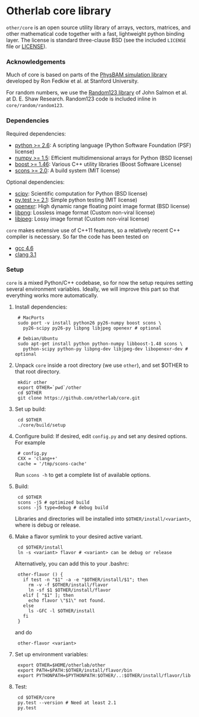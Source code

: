 Otherlab core library
=====================

`other/core` is an open source utility library of arrays, vectors, matrices, and other mathematical code together
with a fast, lightweight python binding layer.  The license is standard three-clause BSD (see the included `LICENSE`
file or [LICENSE](https://github.com/otherlab/core/blob/master/LICENSE)).

### Acknowledgements

Much of core is based on parts of the [PhysBAM simulation library](http://physbam.stanford.edu) developed by
Ron Fedkiw et al. at Stanford University.

For random numbers, we use the [Random123 library](http://www.deshawresearch.com/resources_random123.html) of
John Salmon et al. at D. E. Shaw Research.  Random123 code is included inline in `core/random/random123`.

### Dependencies

Required dependencies:

* [python >= 2.6](http://python.org): A scripting language (Python Software Foundation (PSF) license)
* [numpy >= 1.5](http://numpy.scipy.org): Efficient multidimensional arrays for Python (BSD license)
* [boost >= 1.46](http://www.boost.org): Various C++ utility libraries (Boost Software License)
* [scons >= 2.0](http://www.scons.org): A build system (MIT license)

Optional dependencies:

* [scipy](http://www.scipy.org): Scientific computation for Python (BSD license)
* [py.test >= 2.1](http://pytest.org): Simple python testing (MIT license)
* [openexr](http://www.openexr.com): High dynamic range floating point image format (BSD license)
* [libpng](http://www.libpng.org): Lossless image format (Custom non-viral license)
* [libjpeg](http://www.ijg.org): Lossy image format (Custom non-viral license)

`core` makes extensive use of C++11 features, so a relatively recent C++ compiler is necessary.  So far the code has been tested on

* [gcc 4.6](http://gcc.gnu.org)
* [clang 3.1](http://clang.llvm.org)

### Setup

`core` is a mixed Python/C++ codebase, so for now the setup requires setting several environment variables.
Ideally, we will improve this part so that everything works more automatically.

1. Install dependencies:

        # MacPorts
        sudo port -v install python26 py26-numpy boost scons \
          py26-scipy py26-py libpng libjpeg openexr # optional

        # Debian/Ubuntu
        sudo apt-get install python python-numpy libboost-1.48 scons \
          python-scipy python-py libpng-dev libjpeg-dev libopenexr-dev # optional

2. Unpack `core` inside a root directory (we use `other`), and set $OTHER to that root directory.

        mkdir other 
        export OTHER=`pwd`/other
        cd $OTHER
        git clone https://github.com/otherlab/core.git

3. Set up build:

        cd $OTHER
        ./core/build/setup

3. Configure build: If desired, edit `config.py` and set any desired options.  For example

        # config.py
        CXX = 'clang++'
        cache = '/tmp/scons-cache'

   Run `scons -h` to get a complete list of available options.

4. Build:

        cd $OTHER
        scons -j5 # optimized build
        scons -j5 type=debug # debug build

   Libraries and directories will be installed into `$OTHER/install/<variant>`, where <variant> is debug or release.

5. Make a flavor symlink to your desired active variant.

        cd $OTHER/install
        ln -s <variant> flavor # <variant> can be debug or release

   Alternatively, you can add this to your .bashrc:

        other-flavor () {
          if test -n "$1" -a -e "$OTHER/install/$1"; then
            rm -v -f $OTHER/install/flavor
            ln -sf $1 $OTHER/install/flavor
          elif [ "$1" ]; then
            echo flavor \"$1\" not found.
          else
            ls -GFC -l $OTHER/install
          fi
        }

   and do

        other-flavor <variant>

6. Set up environment variables:

        export OTHER=$HOME/otherlab/other
        export PATH=$PATH:$OTHER/install/flavor/bin
        export PYTHONPATH=$PYTHONPATH:$OTHER/..:$OTHER/install/flavor/lib

7. Test:

        cd $OTHER/core
        py.test --version # Need at least 2.1
        py.test

